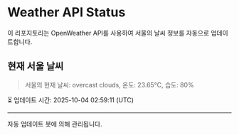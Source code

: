 
# Weather API Status

이 리포지토리는 OpenWeather API를 사용하여 서울의 날씨 정보를 자동으로 업데이트합니다.

## 현재 서울 날씨
> 서울의 현재 날씨: overcast clouds, 온도: 23.65°C, 습도: 80%

⏳ 업데이트 시간: 2025-10-04 02:59:11 (UTC)

---
자동 업데이트 봇에 의해 관리됩니다.
